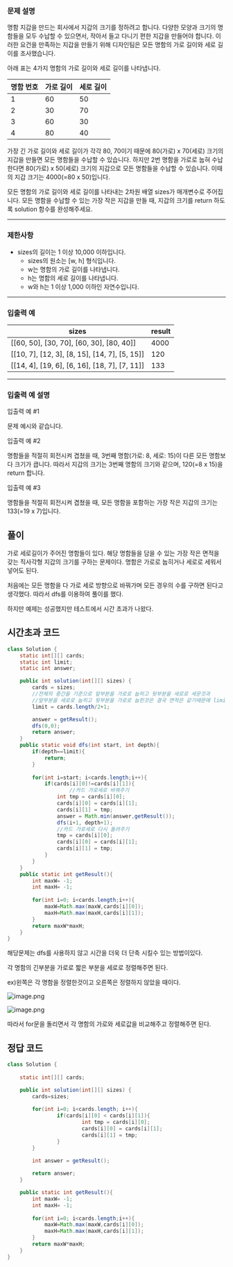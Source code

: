 ### **문제 설명**

명함 지갑을 만드는 회사에서 지갑의 크기를 정하려고 합니다. 다양한 모양과 크기의 명함들을 모두 수납할 수 있으면서, 작아서 들고 다니기 편한 지갑을 만들어야 합니다. 이러한 요건을 만족하는 지갑을 만들기 위해 디자인팀은 모든 명함의 가로 길이와 세로 길이를 조사했습니다.

아래 표는 4가지 명함의 가로 길이와 세로 길이를 나타냅니다.

| 명함 번호 | 가로 길이 | 세로 길이 |
| --- | --- | --- |
| 1 | 60 | 50 |
| 2 | 30 | 70 |
| 3 | 60 | 30 |
| 4 | 80 | 40 |

가장 긴 가로 길이와 세로 길이가 각각 80, 70이기 때문에 80(가로) x 70(세로) 크기의 지갑을 만들면 모든 명함들을 수납할 수 있습니다. 하지만 2번 명함을 가로로 눕혀 수납한다면 80(가로) x 50(세로) 크기의 지갑으로 모든 명함들을 수납할 수 있습니다. 이때의 지갑 크기는 4000(=80 x 50)입니다.

모든 명함의 가로 길이와 세로 길이를 나타내는 2차원 배열 sizes가 매개변수로 주어집니다. 모든 명함을 수납할 수 있는 가장 작은 지갑을 만들 때, 지갑의 크기를 return 하도록 solution 함수를 완성해주세요.

---

### 제한사항

- sizes의 길이는 1 이상 10,000 이하입니다.
    - sizes의 원소는 [w, h] 형식입니다.
    - w는 명함의 가로 길이를 나타냅니다.
    - h는 명함의 세로 길이를 나타냅니다.
    - w와 h는 1 이상 1,000 이하인 자연수입니다.

---

### 입출력 예

| sizes | result |
| --- | --- |
| [[60, 50], [30, 70], [60, 30], [80, 40]] | 4000 |
| [[10, 7], [12, 3], [8, 15], [14, 7], [5, 15]] | 120 |
| [[14, 4], [19, 6], [6, 16], [18, 7], [7, 11]] | 133 |

---

### 입출력 예 설명

입출력 예 #1

문제 예시와 같습니다.

입출력 예 #2

명함들을 적절히 회전시켜 겹쳤을 때, 3번째 명함(가로: 8, 세로: 15)이 다른 모든 명함보다 크기가 큽니다. 따라서 지갑의 크기는 3번째 명함의 크기와 같으며, 120(=8 x 15)을 return 합니다.

입출력 예 #3

명함들을 적절히 회전시켜 겹쳤을 때, 모든 명함을 포함하는 가장 작은 지갑의 크기는 133(=19 x 7)입니다.

## 풀이

가로 세로길이가 주어진 명함들이 있다. 해당 명함들을 담을 수 있는 가장 작은 면적을 갖는 직사각형 지갑의 크기를 구하는 문제이다. 명함은 가로로 눕히거나 세로로 세워서 넣어도 된다.

처음에는 모든 명함을 다 가로 세로 방향으로 바꿔가며 모든 경우의 수를 구하면 된다고 생각했다. 따라서 dfs를 이용하여 풀이를 했다.

하지만 예제는 성공했지만 테스트에서 시간 초과가 나왔다.

## 시간초과 코드

```java
class Solution {
    static int[][] cards;
    static int limit;
    static int answer;

    public int solution(int[][] sizes) {
        cards = sizes;
        //전체의 중간을 기준으로 앞부분을 가로로 눕히고 뒷부분을 세로로 세운것과
        //앞부분을 세로로 눕히고 뒷부분을 가로로 눕힌것은 결국 면적은 같기때문에 limit설정
        limit = cards.length/2+1;

        answer = getResult();
        dfs(0,0);
        return answer;
    }
    public static void dfs(int start, int depth){
        if(depth==limit){
            return;
        }
        
        for(int i=start; i<cards.length;i++){
            if(cards[i][0]!=cards[i][1]){
		            //카드 가로세로 바꿔주기
                int tmp = cards[i][0];
                cards[i][0] = cards[i][1];
                cards[i][1] = tmp;
                answer = Math.min(answer,getResult());
                dfs(i+1, depth+1);
                //카드 가로세로 다시 돌려주기
                tmp = cards[i][0];
                cards[i][0] = cards[i][1];
                cards[i][1] = tmp;
            }
        }
    }
    public static int getResult(){
        int maxW= -1;
        int maxH= -1;
        
        for(int i=0; i<cards.length;i++){
            maxW=Math.max(maxW,cards[i][0]);
            maxH=Math.max(maxH,cards[i][1]);
        }
        return maxW*maxH;
    }
}
```

해당문제는 dfs를 사용하지 않고 시간을 더욱 더 단축 시킬수 있는 방법이있다.

각 명함의 긴부분을 가로로 짧은 부분을 세로로 정렬해주면 된다.

ex)왼쪽은 각 명함을 정렬한것이고  오른쪽은 정렬하지 않았을 때이다.

![image.png](https://prod-files-secure.s3.us-west-2.amazonaws.com/1e8e1080-3f0f-46e0-b22b-1b992eb6ad99/386e789a-8eed-49db-8dd5-9b48cbf0a3e7/image.png)

![image.png](https://prod-files-secure.s3.us-west-2.amazonaws.com/1e8e1080-3f0f-46e0-b22b-1b992eb6ad99/b3614aec-7ed7-44f7-8946-992582755d5f/image.png)

따라서 for문을 돌리면서 각 명함의 가로와 세로값을 비교해주고 정렬해주면 된다.

## 정답 코드

```java
class Solution {
    
    static int[][] cards;

    public int solution(int[][] sizes) {
        cards=sizes;
        
        for(int i=0; i<cards.length; i++){
                if(cards[i][0] < cards[i][1]){
                        int tmp = cards[i][0];
                        cards[i][0] = cards[i][1];
                        cards[i][1] = tmp;
                }
        }
        
        int answer = getResult();

        return answer;
    }

    public static int getResult(){
        int maxW= -1;
        int maxH= -1;
        
        for(int i=0; i<cards.length;i++){
            maxW=Math.max(maxW,cards[i][0]);
            maxH=Math.max(maxH,cards[i][1]);
        }
        return maxW*maxH;
    }
}
```
